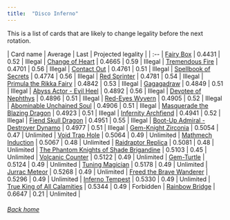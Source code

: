 ```yaml
---
title:  "Disco Inferno"
---
```


This is a list of cards that are likely to change legality before the next rotation.

| Card name | Average | Last | Projected legality |
| :-- |
[Fairy Box](https://db.ygoprodeck.com/card/?search=Fairy%20Box) | 0.4431 | 0.52 | Illegal |
[Change of Heart](https://db.ygoprodeck.com/card/?search=Change%20of%20Heart) | 0.4665 | 0.59 | Illegal |
[Tremendous Fire](https://db.ygoprodeck.com/card/?search=Tremendous%20Fire) | 0.4701 | 0.56 | Illegal |
[Contact Out](https://db.ygoprodeck.com/card/?search=Contact%20Out) | 0.4761 | 0.51 | Illegal |
[Spellbook of Secrets](https://db.ygoprodeck.com/card/?search=Spellbook%20of%20Secrets) | 0.4774 | 0.56 | Illegal |
[Red Sprinter](https://db.ygoprodeck.com/card/?search=Red%20Sprinter) | 0.4781 | 0.54 | Illegal |
[Primula the Rikka Fairy](https://db.ygoprodeck.com/card/?search=Primula%20the%20Rikka%20Fairy) | 0.4842 | 0.53 | Illegal |
[Gagagadraw](https://db.ygoprodeck.com/card/?search=Gagagadraw) | 0.4849 | 0.51 | Illegal |
[Abyss Actor - Evil Heel](https://db.ygoprodeck.com/card/?search=Abyss%20Actor%20-%20Evil%20Heel) | 0.4892 | 0.56 | Illegal |
[Devotee of Nephthys](https://db.ygoprodeck.com/card/?search=Devotee%20of%20Nephthys) | 0.4896 | 0.51 | Illegal |
[Red-Eyes Wyvern](https://db.ygoprodeck.com/card/?search=Red-Eyes%20Wyvern) | 0.4905 | 0.52 | Illegal |
[Abominable Unchained Soul](https://db.ygoprodeck.com/card/?search=Abominable%20Unchained%20Soul) | 0.4906 | 0.51 | Illegal |
[Masquerade the Blazing Dragon](https://db.ygoprodeck.com/card/?search=Masquerade%20the%20Blazing%20Dragon) | 0.4923 | 0.51 | Illegal |
[Infernity Archfiend](https://db.ygoprodeck.com/card/?search=Infernity%20Archfiend) | 0.4941 | 0.52 | Illegal |
[Fiend Skull Dragon](https://db.ygoprodeck.com/card/?search=Fiend%20Skull%20Dragon) | 0.4951 | 0.55 | Illegal |
[Boot-Up Admiral - Destroyer Dynamo](https://db.ygoprodeck.com/card/?search=Boot-Up%20Admiral%20-%20Destroyer%20Dynamo) | 0.4977 | 0.51 | Illegal |
[Gem-Knight Zirconia](https://db.ygoprodeck.com/card/?search=Gem-Knight%20Zirconia) | 0.5054 | 0.47 | Unlimited |
[Void Trap Hole](https://db.ygoprodeck.com/card/?search=Void%20Trap%20Hole) | 0.5064 | 0.49 | Unlimited |
[Mathmech Induction](https://db.ygoprodeck.com/card/?search=Mathmech%20Induction) | 0.5067 | 0.48 | Unlimited |
[Raidraptor Replica](https://db.ygoprodeck.com/card/?search=Raidraptor%20Replica) | 0.5081 | 0.48 | Unlimited |
[The Phantom Knights of Shade Brigandine](https://db.ygoprodeck.com/card/?search=The%20Phantom%20Knights%20of%20Shade%20Brigandine) | 0.5103 | 0.45 | Unlimited |
[Volcanic Counter](https://db.ygoprodeck.com/card/?search=Volcanic%20Counter) | 0.5122 | 0.49 | Unlimited |
[Gem-Turtle](https://db.ygoprodeck.com/card/?search=Gem-Turtle) | 0.5124 | 0.49 | Unlimited |
[Tuning Magician](https://db.ygoprodeck.com/card/?search=Tuning%20Magician) | 0.5178 | 0.49 | Unlimited |
[Jurrac Meteor](https://db.ygoprodeck.com/card/?search=Jurrac%20Meteor) | 0.5268 | 0.49 | Unlimited |
[Freed the Brave Wanderer](https://db.ygoprodeck.com/card/?search=Freed%20the%20Brave%20Wanderer) | 0.5296 | 0.49 | Unlimited |
[Inferno Tempest](https://db.ygoprodeck.com/card/?search=Inferno%20Tempest) | 0.5330 | 0.49 | Unlimited |
[True King of All Calamities](https://db.ygoprodeck.com/card/?search=True%20King%20of%20All%20Calamities) | 0.5344 | 0.49 | Forbidden |
[Rainbow Bridge](https://db.ygoprodeck.com/card/?search=Rainbow%20Bridge) | 0.6647 | 0.21 | Unlimited |

###### [Back home](index)
